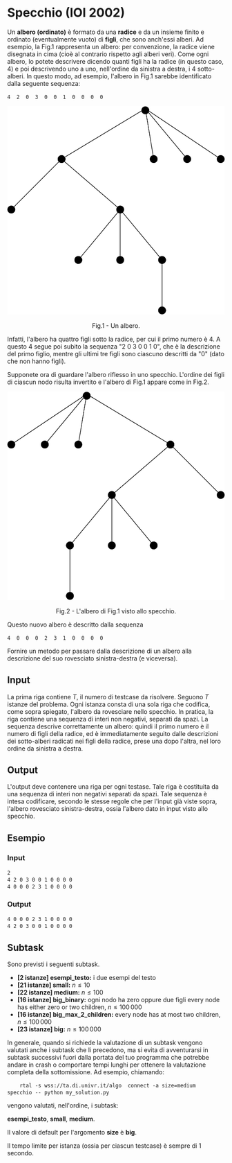 # Specchio (IOI 2002)

Un **albero (ordinato)** è formato da una **radice** e da un insieme finito e ordinato (eventualmente vuoto) di **figli**, che sono anch'essi alberi. Ad esempio, la Fig.1 rappresenta un albero: per convenzione, la radice viene disegnata in cima (cioè al contrario rispetto agli alberi veri). Come ogni albero, lo potete descrivere dicendo quanti figli ha la radice (in questo caso, $4$) e poi descrivendo uno a uno, nell'ordine da sinistra a destra, i $4$ sotto-alberi. In questo modo, ad esempio, l'albero in Fig.1 sarebbe identificato dalla seguente sequenza:

```
4  2  0  3  0  0  1  0  0  0  0
```
<p align = "center">
<img src = "./figs/fig1.svg">
</p>
<p align = "center">
Fig.1 - Un albero.
</p>

Infatti, l'albero ha quattro figli sotto la radice, per cui il primo numero è $4$. A questo $4$ segue poi subito la sequenza "2  0  3  0  0  1  0", che è la descrizione del primo figlio, mentre gli ultimi tre figli sono ciascuno descritti da "0" (dato che non hanno figli).

Supponete ora di guardare l'albero riflesso in uno specchio. L'ordine dei figli di ciascun nodo risulta invertito e l'albero di Fig.1 appare come in Fig.2.

<p align = "center">
<img src = "figs/fig2.svg">
</p>
<p align = "center">
Fig.2 - L'albero di Fig.1 visto allo specchio.
</p>


Questo nuovo albero è descritto dalla sequenza
```
4  0  0  0  2  3  1  0  0  0  0
```

Fornire un metodo per passare dalla descrizione di un albero alla descrizione del suo rovesciato sinistra-destra (e viceversa).

## Input
La prima riga contiene $T$, il numero di testcase da risolvere. Seguono $T$
istanze del problema. Ogni istanza consta di una sola riga che codifica, come sopra spiegato, l'albero da rovesciare nello specchio.
In pratica, la riga contiene una sequenza di interi non negativi, separati da spazi. La sequenza descrive correttamente un albero: quindi il primo numero è il numero di figli della radice, ed è immediatamente seguito dalle descrizioni dei sotto-alberi radicati nei figli della radice, prese una dopo l'altra, nel loro ordine da sinistra a destra.

## Output
L'output deve contenere una riga per ogni testase. Tale riga è costituita da una sequenza di interi non negativi separati da spazi. Tale sequenza è intesa codificare, secondo le stesse regole che per l'input già viste sopra, l'albero rovesciato sinistra-destra, ossia l'albero dato in input visto allo specchio.

## Esempio

### Input
```
2
4 2 0 3 0 0 1 0 0 0 0
4 0 0 0 2 3 1 0 0 0 0
```

### Output
```
4 0 0 0 2 3 1 0 0 0 0
4 2 0 3 0 0 1 0 0 0 0
```

## Subtask

Sono previsti i seguenti subtask.

* **[2 istanze] esempi_testo:** i due esempi del testo
* **[21 istanze] small:** $n \leq 10$
* **[22 istanze] medium:** $n \leq 100$
* **[16 istanze] big_binary:** ogni nodo ha zero oppure due figli every node has either zero or two children, $n \leq 100\,000$
* **[16 istanze] big_max_2_children:** every node has at most two children, $n \leq 100\,000$
* **[23 istanze] big:** $n \leq 100\,000$

In generale, quando si richiede la valutazione di un subtask vengono valutati anche i subtask che li precedono, ma si evita di avventurarsi in subtask successivi  fuori dalla portata del tuo programma che potrebbe andare in crash o comportare tempi lunghi per ottenere la valutazione completa della sottomissione. Ad esempio, chiamando:

```
    rtal -s wss://ta.di.univr.it/algo  connect -a size=medium  specchio -- python my_solution.py
```

vengono valutati, nell'ordine, i subtask:

**esempi_testo**, **small**, **medium**.

Il valore di default per l'argomento **size** è **big**.

Il tempo limite per istanza (ossia per ciascun testcase) è sempre di $1$ secondo.


